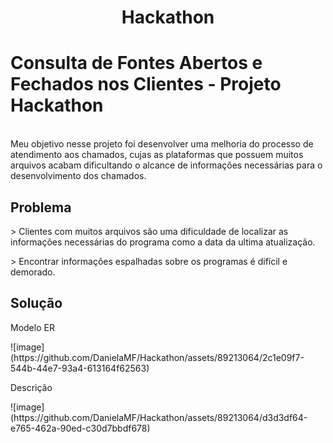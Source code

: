 <h1 align="center"> Hackathon </h1>
<h1><bold>Consulta de Fontes Abertos e Fechados nos Clientes - Projeto Hackathon</bold></h1>
<br>
Meu objetivo nesse projeto foi desenvolver uma melhoria do processo de atendimento aos chamados, cujas as plataformas que possuem muitos arquivos acabam dificultando o alcance de informações necessárias para o desenvolvimento dos chamados. 
<h2>Problema</h2>
<p> > Clientes com muitos arquivos são uma dificuldade de localizar as informações necessárias do programa como a data da ultima atualização.</p>
<p> > Encontrar informações espalhadas sobre os programas é difícil e demorado. </p>
<h2>Solução</h2>
<p>Modelo ER</p>
![image](https://github.com/DanielaMF/Hackathon/assets/89213064/2c1e09f7-544b-44e7-93a4-613164f62563)
<br><p>Descrição</p>
![image](https://github.com/DanielaMF/Hackathon/assets/89213064/d3d3df64-e765-462a-90ed-c30d7bbdf678)

